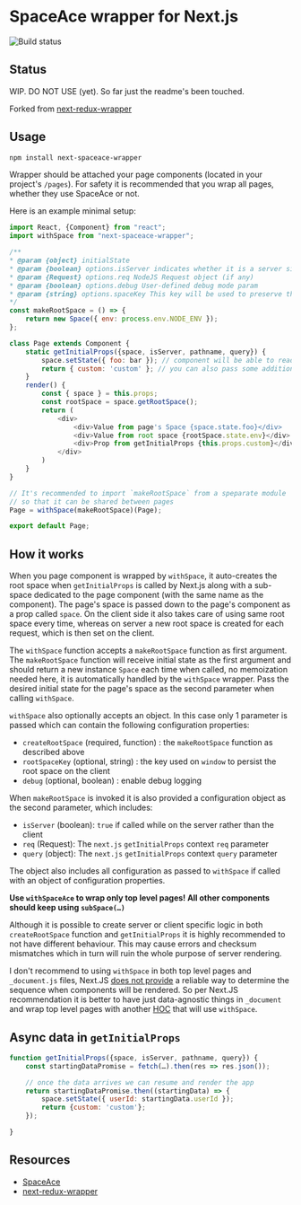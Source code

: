 SpaceAce wrapper for Next.js
=========================
![Build status](https://travis-ci.org/JonAbrams/next-spaceace-wrapper.svg?branch=master)

## Status

WIP. DO NOT USE (yet). So far just the readme's been touched.

Forked from [next-redux-wrapper](https://github.com/kirill-konshin/next-redux-wrapper)

## Usage

```bash
npm install next-spaceace-wrapper
```

Wrapper should be attached your page components (located in your project's `/pages`). For safety it is recommended that you wrap all pages, whether they use SpaceAce or not.

Here is an example minimal setup:
```js
import React, {Component} from "react";
import withSpace from "next-spaceace-wrapper";

/**
* @param {object} initialState
* @param {boolean} options.isServer indicates whether it is a server side or client side
* @param {Request} options.req NodeJS Request object (if any)
* @param {boolean} options.debug User-defined debug mode param
* @param {string} options.spaceKey This key will be used to preserve the root space in global namespace for safe HMR
*/
const makeRootSpace = () => {
    return new Space({ env: process.env.NODE_ENV });
};

class Page extends Component {
    static getInitialProps({space, isServer, pathname, query}) {
        space.setState({ foo: bar }); // component will be able to read from space's state when rendered
        return { custom: 'custom' }; // you can also pass some additional custom props to components
    }
    render() {
        const { space } = this.props;
        const rootSpace = space.getRootSpace();
        return (
            <div>
                <div>Value from page's Space {space.state.foo}</div>
                <div>Value from root space {rootSpace.state.env}</div>
                <div>Prop from getInitialProps {this.props.custom}</div>
            </div>
        )
    }
}

// It's recommended to import `makeRootSpace` from a speparate module
// so that it can be shared between pages
Page = withSpace(makeRootSpace)(Page);

export default Page;
```

## How it works

When you page component is wrapped by `withSpace`, it auto-creates the root space when `getInitialProps` is called by Next.js along with a sub-space dedicated to the page component (with the same name as the component). The page's space is passed down to the page's component as a prop called `space`. On the client side it also takes care of using same root space every time, whereas on server a new root space is created for each request, which is then set on the client.

The `withSpace` function accepts a `makeRootSpace` function as first argument. The `makeRootSpace` function will receive initial state as the first argument and should return a new instance `Space` each time when called, no memoization needed here, it is automatically handled by the `withSpace` wrapper. Pass the desired initial state for the page's space as the second parameter when calling `withSpace`.

`withSpace` also optionally accepts an object. In this case only 1 parameter is passed which can contain the following
configuration properties:

- `createRootSpace` (required, function) : the `makeRootSpace` function as described above
- `rootSpaceKey` (optional, string) : the key used on `window` to persist the root space on the client
- `debug` (optional, boolean) : enable debug logging

When `makeRootSpace` is invoked it is also provided a configuration object as the second parameter, which includes:

- `isServer` (boolean): `true` if called while on the server rather than the client
- `req` (Request): The `next.js` `getInitialProps` context `req` parameter
- `query` (object): The `next.js` `getInitialProps` context `query` parameter

The object also includes all configuration as passed to `withSpace` if called with an object of configuration properties.

**Use `withSpaceAce` to wrap only top level pages! All other components should keep using `subSpace(…)`**

Although it is possible to create server or client specific logic in both `createRootSpace` function and `getInitialProps` it is highly recommended to not have different behaviour. This may cause errors and checksum mismatches which in turn will ruin the whole purpose of server rendering.

I don't recommend to using `withSpace` in both top level pages and `_document.js` files, Next.JS [does not provide](https://github.com/zeit/next.js/issues/1267) a reliable way to determine the sequence when components will be rendered. So per Next.JS recommendation it is better to have just data-agnostic things in `_document` and wrap top level pages with another [HOC](https://medium.com/@franleplant/react-higher-order-components-in-depth-cf9032ee6c3e) that will use `withSpace`.

## Async data in `getInitialProps`

```js
function getInitialProps({space, isServer, pathname, query}) {
    const startingDataPromise = fetch(…).then(res => res.json());

    // once the data arrives we can resume and render the app
    return startingDataPromise.then((startingData) => {
        space.setState({ userId: startingData.userId });
        return {custom: 'custom'};
    });

}
```

## Resources

* [SpaceAce](https://github.com/JonAbrams/SpaceAce)
* [next-redux-wrapper](https://github.com/kirill-konshin/next-redux-wrapper)
